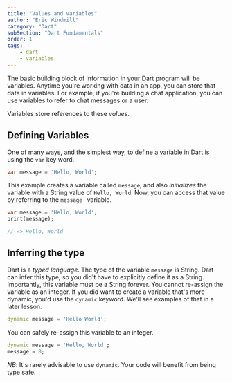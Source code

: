 ```yaml
---
title: "Values and variables"
author: "Eric Windmill"
category: "Dart"
subSection: "Dart Fundamentals"
order: 1
tags:
    - dart
    - variables
---
```


The basic building block of information in your Dart program will be variables. Anytime you're
 working with data in an app, you can store that data in variables.  For example, if you're
  building a chat application, you can use variables to refer to chat messages or a user.
  
Variables store references to these _values_.
  
## Defining Variables

One of many ways, and the simplest way, to define a variable in Dart is using the `var` key word. 

```dart
var message = 'Hello, World';
```

This example creates a variable called `message`, and also _initializes_ the variable with a
 String value of `Hello, World`. Now, you can access that value by referring to the `message
 ` variable.
 
```dart
var message = 'Hello, World';
print(message);

// => Hello, World
```

## Inferring the type

Dart is a _typed language_. The type of the variable `message` is String. Dart can infer this
 type, so you did't have to explicitly define it as a String. Importantly, this variable must be
  a String forever. You cannot re-assign the variable as an integer. If you did want to create a
   variable that's more dynamic, you'd use the `dynamic` keyword. We'll see examples of that in a later lesson.
   
```dart
dynamic message = 'Hello World';
```

You can safely re-assign this variable to an integer. 

```dart
dynamic message = 'Hello, World';
message = 8; 
```

*NB*: It's rarely advisable to use `dynamic`. Your code will benefit from being type safe.  



